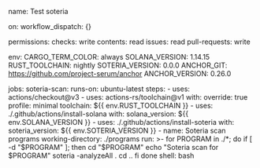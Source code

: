 name: Test soteria

on:
  workflow_dispatch: {}

permissions:
  checks: write
  contents: read
  issues: read
  pull-requests: write

env:
  CARGO_TERM_COLOR: always
  SOLANA_VERSION: 1.14.15
  RUST_TOOLCHAIN: nightly
  SOTERIA_VERSION: 0.0.0
  ANCHOR_GIT: https://github.com/project-serum/anchor
  ANCHOR_VERSION: 0.26.0

jobs:
  soteria-scan:
    runs-on: ubuntu-latest
    steps:
      - uses: actions/checkout@v3
      - uses: actions-rs/toolchain@v1
        with:
          override: true
          profile: minimal
          toolchain: ${{ env.RUST_TOOLCHAIN }}
      - uses: ./.github/actions/install-solana
        with:
          solana_version: ${{ env.SOLANA_VERSION }}
      - uses: ./.github/actions/install-soteria
        with:
          soteria_version: ${{ env.SOTERIA_VERSION }}
      - name: Soteria scan programs
        working-directory: ./programs
        run: >-
          for PROGRAM in ./*; do
              if [ -d "$PROGRAM" ]; then
                  cd "$PROGRAM"
                  echo "Soteria scan for $PROGRAM"
                  soteria -analyzeAll .
                  cd ..
              fi
          done
        shell: bash
